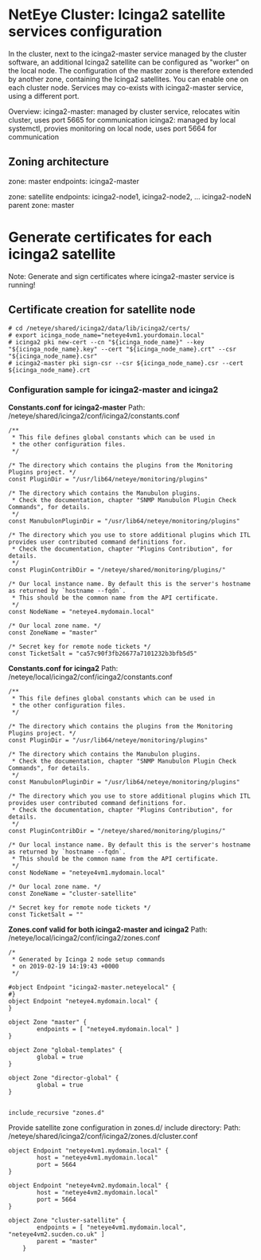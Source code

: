 # NetEye Cluster: Icinga2 satellite services configuration

In the cluster, next to the icinga2-master service managed by the cluster software, an additional Icinga2 satellite can be configured as "worker" on the local node.
The configuration of the master zone is therefore extended by another zone, containing the Icinga2 satellites. You can enable one on each cluster node. Services may co-exists with icinga2-master service, using a different port.

Overview:
icinga2-master: managed by cluster service, relocates witin cluster, uses port 5665 for communication
icinga2: managed by local systemctl, provies monitoring on local node, uses port 5664 for communication

## Zoning architecture

zone: master
endpoints: icinga2-master

zone: satellite
endpoints: icinga2-node1, icinga2-node2, ... icinga2-nodeN
parent zone: master


# Generate certificates for each icinga2 satellite
Note: Generate and sign certificates where icinga2-master service is running!


## Certificate creation for satellite node

```
# cd /neteye/shared/icinga2/data/lib/icinga2/certs/
# export icinga_node_name="neteye4vm1.yourdomain.local"
# icinga2 pki new-cert --cn "${icinga_node_name}" --key "${icinga_node_name}.key" --cert "${icinga_node_name}.crt" --csr "${icinga_node_name}.csr"
# icinga2-master pki sign-csr --csr ${icinga_node_name}.csr --cert ${icinga_node_name}.crt
```


### Configuration sample for icinga2-master and icinga2

**Constants.conf for icinga2-master**
Path: /neteye/shared/icinga2/conf/icinga2/constants.conf
```
/**
 * This file defines global constants which can be used in
 * the other configuration files.
 */

/* The directory which contains the plugins from the Monitoring Plugins project. */
const PluginDir = "/usr/lib64/neteye/monitoring/plugins"

/* The directory which contains the Manubulon plugins.
 * Check the documentation, chapter "SNMP Manubulon Plugin Check Commands", for details.
 */
const ManubulonPluginDir = "/usr/lib64/neteye/monitoring/plugins"

/* The directory which you use to store additional plugins which ITL provides user contributed command definitions for.
 * Check the documentation, chapter "Plugins Contribution", for details.
 */
const PluginContribDir = "/neteye/shared/monitoring/plugins/"

/* Our local instance name. By default this is the server's hostname as returned by `hostname --fqdn`.
 * This should be the common name from the API certificate.
 */
const NodeName = "neteye4.mydomain.local"

/* Our local zone name. */
const ZoneName = "master"

/* Secret key for remote node tickets */
const TicketSalt = "ca57c90f3fb26677a7101232b3bfb5d5"
```


**Constants.conf for icinga2**
Path: /neteye/local/icinga2/conf/icinga2/constants.conf
```
/**
 * This file defines global constants which can be used in
 * the other configuration files.
 */

/* The directory which contains the plugins from the Monitoring Plugins project. */
const PluginDir = "/usr/lib64/neteye/monitoring/plugins"

/* The directory which contains the Manubulon plugins.
 * Check the documentation, chapter "SNMP Manubulon Plugin Check Commands", for details.
 */
const ManubulonPluginDir = "/usr/lib64/neteye/monitoring/plugins"

/* The directory which you use to store additional plugins which ITL provides user contributed command definitions for.
 * Check the documentation, chapter "Plugins Contribution", for details.
 */
const PluginContribDir = "/neteye/shared/monitoring/plugins/"

/* Our local instance name. By default this is the server's hostname as returned by `hostname --fqdn`.
 * This should be the common name from the API certificate.
 */
const NodeName = "neteye4vm1.mydomain.local"

/* Our local zone name. */
const ZoneName = "cluster-satellite"

/* Secret key for remote node tickets */
const TicketSalt = ""
```


**Zones.conf valid for both icinga2-master and icinga2**
Path: /neteye/local/icinga2/conf/icinga2/zones.conf
```
/*
 * Generated by Icinga 2 node setup commands
 * on 2019-02-19 14:19:43 +0000
 */

#object Endpoint "icinga2-master.neteyelocal" {
#}
object Endpoint "neteye4.mydomain.local" {
}

object Zone "master" {
        endpoints = [ "neteye4.mydomain.local" ]
}

object Zone "global-templates" {
        global = true
}

object Zone "director-global" {
        global = true
}


include_recursive "zones.d"
```
Provide satellite zone configuration in zones.d/ include directory:
Path: /neteye/shared/icinga2/conf/icinga2/zones.d/cluster.conf

```
object Endpoint "neteye4vm1.mydomain.local" {
        host = "neteye4vm1.mydomain.local"
        port = 5664
}

object Endpoint "neteye4vm2.mydomain.local" {
        host = "neteye4vm2.mydomain.local"
        port = 5664
}

object Zone "cluster-satellite" {
        endpoints = [ "neteye4vm1.mydomain.local", "neteye4vm2.sucden.co.uk" ]
        parent = "master"
    }
```


